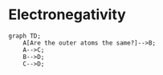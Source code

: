# Electronegativity

```mermaid
graph TD;  
	A[Are the outer atoms the same?]-->B;
	A-->C;
	B-->D;
	C-->D;
```
